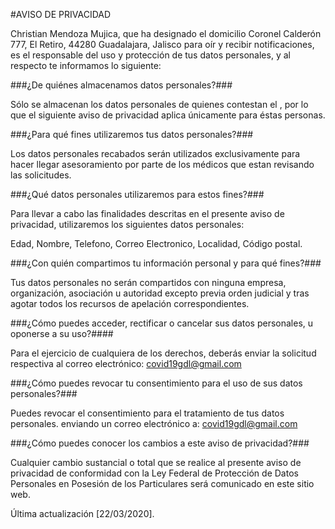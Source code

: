 #AVISO DE PRIVACIDAD


Christian Mendoza Mujica, que ha designado el domicilio Coronel Calderón 777, El Retiro, 44280 Guadalajara, Jalisco para oír y recibir notificaciones, es el responsable del uso y protección de tus datos personales, y al respecto te informamos lo siguiente:


###¿De quiénes almacenamos datos personales?###

Sólo se almacenan los datos personales de quienes contestan el , por lo que el siguiente aviso de privacidad aplica únicamente para éstas personas. 


###¿Para qué fines utilizaremos tus datos personales?###

Los datos personales recabados serán utilizados exclusivamente para hacer llegar asesoramiento por parte de los médicos que estan revisando las solicitudes.


###¿Qué datos personales utilizaremos para estos fines?###

Para llevar a cabo las finalidades descritas en el presente aviso de privacidad, utilizaremos los siguientes datos personales:

Edad, Nombre, Telefono, Correo Electronico, Localidad, Código postal.


###¿Con quién compartimos tu información personal y para qué fines?###

Tus datos personales no serán compartidos con ninguna empresa, organización, asociación u autoridad excepto previa orden judicial y tras agotar todos los recursos de apelación correspondientes. 


###¿Cómo puedes acceder, rectificar o cancelar sus datos personales, u oponerse a su uso?####

Para el ejercicio de cualquiera de los derechos, deberás enviar la solicitud respectiva al correo electrónico: covid19gdl@gmail.com


###¿Cómo puedes revocar tu consentimiento para el uso de sus datos personales?###

Puedes revocar el consentimiento para el tratamiento de tus datos personales. enviando un correo electrónico a: covid19gdl@gmail.com


###¿Cómo puedes conocer los cambios a este aviso de privacidad?###

Cualquier cambio sustancial o total que se realice al presente aviso de privacidad de conformidad con la Ley Federal de Protección de Datos Personales en Posesión de los Particulares será comunicado en este sitio web.


Última actualización [22/03/2020].
